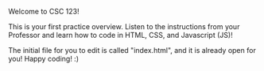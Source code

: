 Welcome to CSC 123!

This is your first practice overview. Listen to the instructions from your Professor
and learn how to code in HTML, CSS, and Javascript (JS)!

The initial file for you to edit is called "index.html", and it is already open for you! Happy coding! :)